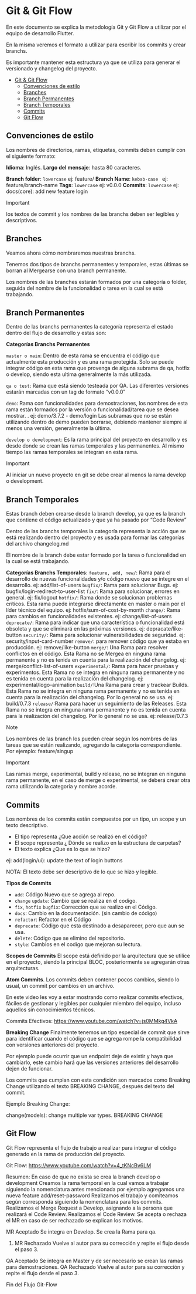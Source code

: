 # Git & Git Flow
En este documento se explica la metodología Git y Git Flow a utilizar por el equipo de desarrollo Flutter.  

En la misma veremos el formato a utilizar para escribir los commits y crear branchs.  

Es importante mantener esta estructura ya que se utiliza para generar el versionado y changelog del proyecto. 

- [Git & Git Flow](#git--git-flow)
  - [Convenciones de estilo](#convenciones-de-estilo)
  - [Branches](#branches)
  - [Branch Permanentes](#branch-permanentes)
  - [Branch Temporales](#branch-temporales)
  - [Commits](#commits)
  - [Git Flow](#git-flow)

## Convenciones de estilo
Los nombres de directorios, ramas, etiquetas, commits deben cumplir con el siguiente formato:

**Idioma**: Inglés.
**Largo del mensaje**: hasta 80 caracteres. 

**Branch folder**: ``lowercase`` ej: feature/
**Branch Name**: ``kebab-case `` ej: feature/branch-name
**Tags**: ``lowercase`` ej: v0.0.0
**Commits**: ``lowercase`` ej: docs(core): add new feature login

> [!IMPORTANT]
> los textos de commit y los nombres de las branchs deben ser legibles y descriptivos.
 
## Branches
Veamos ahora cómo nombraremos nuestras branchs. 

Tenemos dos tipos de branchs permanentes y temporales, estas últimas se borran al Mergearse con una branch permanente. 

Los nombres de las branches estarán formados por una categoría o folder, seguida del nombre de la funcionalidad o tarea en la cual se está trabajando.

## Branch Permanentes
Dentro de las branchs permanentes la categoría representa el estado dentro del flujo de desarrollo y estas son: 

**Categorías Branchs Permanentes**

``master o main``: Dentro de esta rama se encuentra el código que actualmente esta producción y es una rama protegida. Solo se puede integrar código en esta rama que provenga de alguna subrama de qa, hotfix o develop, siendo esta ultima generalmente la más utilizada. 

``qa o test``: Rama que está siendo testeada por QA. Las diferentes versiones estarán marcadas con un tag de formato “v0.0.0” 

``demo``: Rama con funcionalidades para demostraciones, los nombres de esta rama están formados por la versión o funcionalidad/tarea que se desea mostrar. . ej: demo/3.7.2 - demo/login 
Las subramas que no se están utilizando dentro de demo pueden borrarse, debiendo mantener siempre al menos una versión, generalmente la última. 

``develop o development``: Es la rama principal del proyecto en desarrollo y es desde donde se crean las ramas temporales y las permanentes. Al mismo tiempo las ramas temporales se integran en esta rama.

> [!IMPORTANT]
> Al iniciar un nuevo proyecto en git se debe crear al menos la rama develop o development.


## Branch Temporales
Estas branch deben crearse desde la branch develop, ya que es la branch que contiene el código actualizado y que ya ha pasado por “Code Review” 

Dentro de las branchs temporales la categoría representa la acción que se está realizando dentro del proyecto y es usada para formar las categorías del archivo changelog.md

El nombre de la branch debe estar formado por la tarea o funcionalidad en la cual se está trabajando. 

**Categorías Branchs Temporales**:
``feature, add, new/``: Rama para el desarrollo de nuevas funcionalidades y/o código nuevo que se integre en el desarrollo. ej: add/list-of-users
``bugfix/``: Rama para solucionar Bugs. ej: bugfix/login-redirect-to-user-list
``fix/``: Rama para solucionar, errores en general. 
ej: fix/logout
``hotfix/``: Rama donde se solucionan problemas críticos. Esta rama puede integrarse directamente en master o main por el líder técnico del equipo. 
ej: hotfix/sum-of-cost-by-month
``change/``: Rama para cambios en funcionalidades existentes.
ej: change/list-of-users
``deprecate/``: Rama para indicar que una característica o funcionalidad está obsoleta y que se eliminará en las próximas versiones.
ej: depracate/like-button
``security/``: Rama para solucionar vulnerabilidades de seguridad.
ej: security/input-card-number
``remove/``: para remover código que ya estaba en producción. 
ej: remove/like-button
``merge/``: Una Rama para resolver conflictos en el código. Esta Rama no se Mergea en ninguna rama permanente y no es tenida en cuenta para la realización del changelog.
ej: merge/conflict-list-of-users
``experimental/``: Rama para hacer pruebas y experimentos. Esta Rama no se integra en ninguna rama permanente y no es tenida en cuenta para la realización del changelog.
ej: experimental/logo-animation
``build/``:Una Rama para crear y trackear Builds.  Esta Rama no se integra en ninguna rama permanente y no es tenida en cuenta para la realización del changelog. Por lo general no se usa.
ej: build/0.7.3 
``release/``:Rama para hacer un seguimiento de las Releases. Esta Rama no se integra en ninguna rama permanente y no es tenida en cuenta para la realización del changelog. Por lo general no se usa.
ej: release/0.7.3

> [!NOTE]
> Los nombres de las branch los pueden crear según los nombres de las tareas que se están realizando, agregando la categoría correspondiente. Por ejemplo: feature/singup

> [!IMPORTANT]
> Las ramas merge, experimental, build y release, no se integran en ninguna rama permanente, en el caso de merge o experimental, se deberá crear otra rama utilizando la categoría y nombre acorde. 


## Commits
Los nombres de los commits están compuestos por un tipo, un scope y un texto descriptivo. 

- El tipo representa ¿Que acción se realizó en el código?
- El scope representa ¿ Dónde se realizo en la estructura de carpetas?
- El texto explica ¿Que es lo que se hizo?

ej: add(login/ui): update the text of login buttons 

NOTA: El texto debe ser descriptivo de lo que se hizo y legible. 

**Tipos de Commits**
- ``add``: Código Nuevo que se agrega al repo. 
- ``change`` ``update``: Cambio que se realiza en el codigo.
- ``fix``, ``hotfix`` ``bugfix``: Corrección que se realizo en el Código.   
- ``docs``: Cambio en la documentación. (sin cambio de código)  
- ``refactor``: Refactor en el Código
- ``deprecate``: Código que esta destinado a desaparecer, pero que aun se usa. 
- ``delete``: Código que se elimino del repositorio. 
- ``style``: Cambios en el codigo que mejoran su lectura.  

**Scopes de Commits**
El scope está definido por la arquitectura que se utilice en el proyecto, siendo la principal BLOC, posteriormente se agregarán otras arquitecturas. 


**Atom Commits**. 
Los commits deben contener pocos cambios, siendo lo usual, un commit por cambios en un archivo. 

En este video les voy a estar mostrando como realizar commits efectivos, fáciles de gestionar y  legibles por cualquier miembro del equipo, incluso aquellos sin conocimientos técnicos. 

Commits Efectivos: https://www.youtube.com/watch?v=js0MMkg4VkA 

**Breaking Change**
Finalmente tenemos un tipo especial de commit que sirve para identificar cuando el código que se agrega rompe la compatibilidad con versiones anteriores del proyecto. 

Por ejemplo puede ocurrir que un endpoint deje de existir y haya que cambiarlo, este cambio hará que las versiones anteriores del desarrollo dejen de funcionar. 

Los commits que cumplan con esta condición son marcados como Breaking Change utilizando el texto BREAKING CHANGE, después del texto del commit. 	

Ejemplo Breaking Change: 

change(models): change multiple var types. BREAKING CHANGE


## Git Flow
Git Flow representa el flujo de trabajo a realizar para integrar el código generado en la rama de producción del proyecto. 

Git Flow:  https://www.youtube.com/watch?v=4_tKNcBv6LM  

Resumen:
En caso de que no exista se crea la branch develop o development
Creamos la rama temporal en la cual vamos a trabajar siguiendo la nomenclatura antes mencionada por ejemplo agregamos una nueva feature add/reset-password
Realizamos el trabajo y comiteamos según corresponda siguiendo la nomenclatura para los commits.  
Realizamos el Merge Request a Develop, asignando a la persona que realizará el Code Review.
Realizamos el Code Review.
Se acepta o rechaza el MR en caso de ser rechazado se explican los motivos.


MR Aceptado
Se integra en Develop. 
Se crea la Rama para qa. 


1. MR Rechazado
Vuelve al autor para su corrección y repite el flujo desde el paso 3. 


QA Aceptado
Se integra en Master y de ser necesario se crean las ramas para demostraciones. 
QA Rechazado
Vuelve al autor para su corrección y repite el flujo desde el paso 3.


Fin del Flujo Git-Flow






